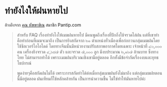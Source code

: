 ---
---

# ทำยังไงให้ฝนหายไป

อ้างอิงจาก [คุณ หัษษาษิณ](https://pantip.com/topic/37803852/comment3121) สมาชิก Pantip.com

> สำหรับ FAQ เรื่องทำยังไงให้เมฆฝนหายไป มีคนพูดถึงเรื่องที่ปักกิ่งใช้จรวดไล่ฝน แต่ที่เขาทำคือทำก่อนที่เมฆจะมาถึง เป็นการยิงสกัดจาก ๒๑ ตำแหน่งทั่วเมืองเพื่อก่อกวนกลุ่มเมฆฝนโดยใช้ซิลเวอร์ไอโอไดด์ โดยทางจีนนั้นมีหน่วยงานปรับสภาพอากาศโดยเฉพาะ เจ้าหน้าที่ ๔๐,๐๐๐ คน เครื่องยิงจรวด ๔,๖๘๗ ตัว และจรวด ๗,๐๐๐ ลูก มีงบประมาณ ๒,๑๖๗ ล้านบาท ซึ่งทางไทย ไม่สามารถทำได้ เพราะเมฆฝนบริเวณเชิงเขามีอยู่ตลอด อีกทั้งมีข้อจำกัดเรื่องงบและยุทธโธปกรณ์ 
>
> พูดง่ายๆคือสกัดฝนไม่ได้ เพราะการสกัดทำได้ต่อเมื่อกลุ่มเมฆฝนยังไม่มาถึง แต่กลุ่มเมฆฝยตอนนี้มีอยู่ตลอด ฝนเทียมก็ใช้หลักคล้ายกัน เป็นการนำความชื้น ไม่ใช่ทำให้มันหายไปค่ะ
